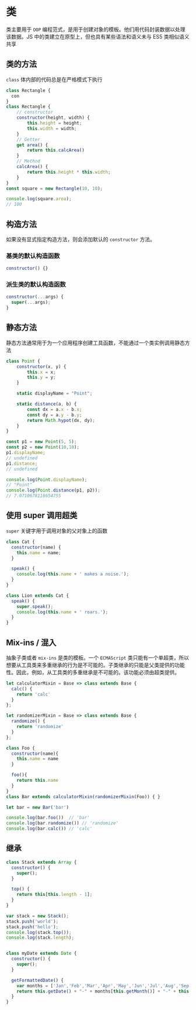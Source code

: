 # 类
类主要用于 `OOP` 编程范式，是用于创建对象的模板。他们用代码封装数据以处理该数据。JS 中的类建立在原型上，但也具有某些语法和语义未与 ES5 类相似语义共享

## 类的方法
`class` 体内部的代码总是在严格模式下执行
```js
class Rectangle {
  con
}
class Rectangle {
    // constructor
    constructor(height, width) {
        this.height = height;
        this.width = width;
    }
    // Getter
    get area() {
        return this.calcArea()
    }
    // Method
    calcArea() {
        return this.height * this.width;
    }
}
const square = new Rectangle(10, 10);

console.log(square.area);
// 100
```
## 构造方法
如果没有显式指定构造方法，则会添加默认的 `constructor` 方法。

### 基类的默认构造函数
```js
constructor() {}
```

### 派生类的默认构造函数
```js
constructor(...args) {
  super(...args);
}
```


## 静态方法
静态方法通常用于为一个应用程序创建工具函数，不能通过一个类实例调用静态方法
```js
class Point {
    constructor(x, y) {
        this.x = x;
        this.y = y;
    }

    static displayName = "Point";

    static distance(a, b) {
        const dx = a.x - b.x;
        const dy = a.y - b.y;
        return Math.hypot(dx, dy);
    }
}

const p1 = new Point(5, 5);
const p2 = new Point(10,10);
p1.displayName;
// undefined
p1.distance;
// undefined

console.log(Point.displayName);
// "Point"
console.log(Point.distance(p1, p2));
// 7.0710678118654755
```
## 使用 super 调用超类
`super` 关键字用于调用对象的父对象上的函数
```js
class Cat {
  constructor(name) {
    this.name = name;
  }

  speak() {
    console.log(this.name + ' makes a noise.');
  }
}

class Lion extends Cat {
  speak() {
    super.speak();
    console.log(this.name + ' roars.');
  }
}
```

## Mix-ins / 混入
抽象子类或者 `mix-ins` 是类的模板。一个 `ECMAScript` 类只能有一个单超类，所以想要从工具类来多重继承的行为是不可能的。子类继承的只能是父类提供的功能性。因此，例如，从工具类的多重继承是不可能的。该功能必须由超类提供。

```js
let calculatorMixin = Base => class extends Base {
  calc() { 
    return 'calc'
  }
};

let randomizerMixin = Base => class extends Base {
  randomize() { 
    return 'randomize'
  }
};

class Foo { 
  constructor(name){
    this.name = name
  }

  foo(){
    return this.name
  }
}
class Bar extends calculatorMixin(randomizerMixin(Foo)) { }

let bar = new Bar('bar')

console.log(bar.foo())  // 'bar'
console.log(bar.randomize()) // 'randomize'
console.log(bar.calc()) // 'calc'
```

## 继承

```js
class Stack extends Array {
  constructor() {
    super();
  }

  top() {
    return this[this.length - 1];
  }
}

var stack = new Stack();
stack.push('world');
stack.push('hello');
console.log(stack.top());
console.log(stack.length);


class myDate extends Date {
  constructor() {
    super();
  }

  getFormattedDate() {
    var months = ['Jan','Feb','Mar','Apr','May','Jun','Jul','Aug','Sep','Oct','Nov','Dec'];
    return this.getDate() + "-" + months[this.getMonth()] + "-" + this.getFullYear();
  }
}

```
